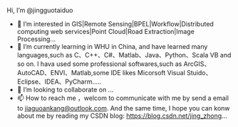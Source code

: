 Hi, I’m @jingguotaiduo
- 👀 I’m interested in GIS|Remote Sensing|BPEL|Workflow|Distributed computing web services|Point Cloud|Road Extraction|Image Processing...
- 🌱 I’m currently learning in WHU in China, and have learned many languages,such as C、C++、C#、Matlab、Java、Python、Scala VB and so on. I hava used some professional softwares,such as ArcGIS、AutoCAD、ENVI、Matlab,some IDE likes Micorsoft Visual Stuido、Eclipse、IDEA、PyCharm.....
- 💞️ I’m looking to collaborate on ...
- 📫 How to reach me ，welcom to communicate with me by send a email to jiaguoankang@outlook.com. And the same time, I hope you can konw about me by reading my CSDN blog: https://blog.csdn.net/jing_zhong...

<!---
jingguotaiduo/jingguotaiduo is a ✨ special ✨ repository because its `README.md` (this file) appears on your GitHub profile.
You can click the Preview link to take a look at your changes.
--->
